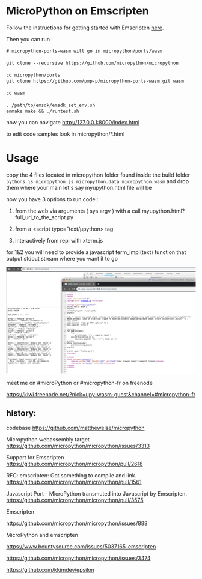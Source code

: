 # MicroPython on Emscripten

Follow the instructions for getting started with Emscripten [here](http://kripken.github.io/emscripten-site/docs/getting_started/downloads.html).

Then you can run

```
# micropython-ports-wasm will go in micropython/ports/wasm

git clone --recursive https://github.com/micropython/micropython

cd micropython/ports
git clone https://github.com/pmp-p/micropython-ports-wasm.git wasm

cd wasm

. /path/to/emsdk/emsdk_set_env.sh
emmake make && ./runtest.sh
```

now you can navigate http://127.0.0.1:8000/index.html

to edit code samples look in micropython/*.html


# Usage


copy the 4 files located in micropython folder found inside the build folder
 ``pythons.js micropython.js micropython.data micropython.wasm``
and drop them where your main let's say myupython.html file will be

now you have 3 options to run code :

 1) from the web via arguments ( sys.argv ) with a call myupython.html?full_url_to_the_script.py

 2) from a <script type="text/µpython> tag

 3) interactively from repl with xterm.js


for 1&2 you will need to provide a javascript term_impl(text) function that output stdout stream where you want it to go



![Preview1](./docs/runtest.png)


meet me on  #microPython or #micropython-fr on freenode

https://kiwi.freenode.net/?nick=upy-wasm-guest&channel=#micropython-fr





## history:

codebase
https://github.com/matthewelse/micropython

Micropython webassembly target
https://github.com/micropython/micropython/issues/3313

Support for Emscripten
https://github.com/micropython/micropython/pull/2618

RFC: emscripten: Got something to compile and link.
https://github.com/micropython/micropython/pull/1561

Javascript Port - MicroPython transmuted into Javascript by Emscripten.
https://github.com/micropython/micropython/pull/3575

Emscripten

https://github.com/micropython/micropython/issues/888


MicroPython and emscripten

https://www.bountysource.com/issues/5037165-emscripten

https://github.com/micropython/micropython/issues/3474

https://github.com/kkimdev/epsilon

